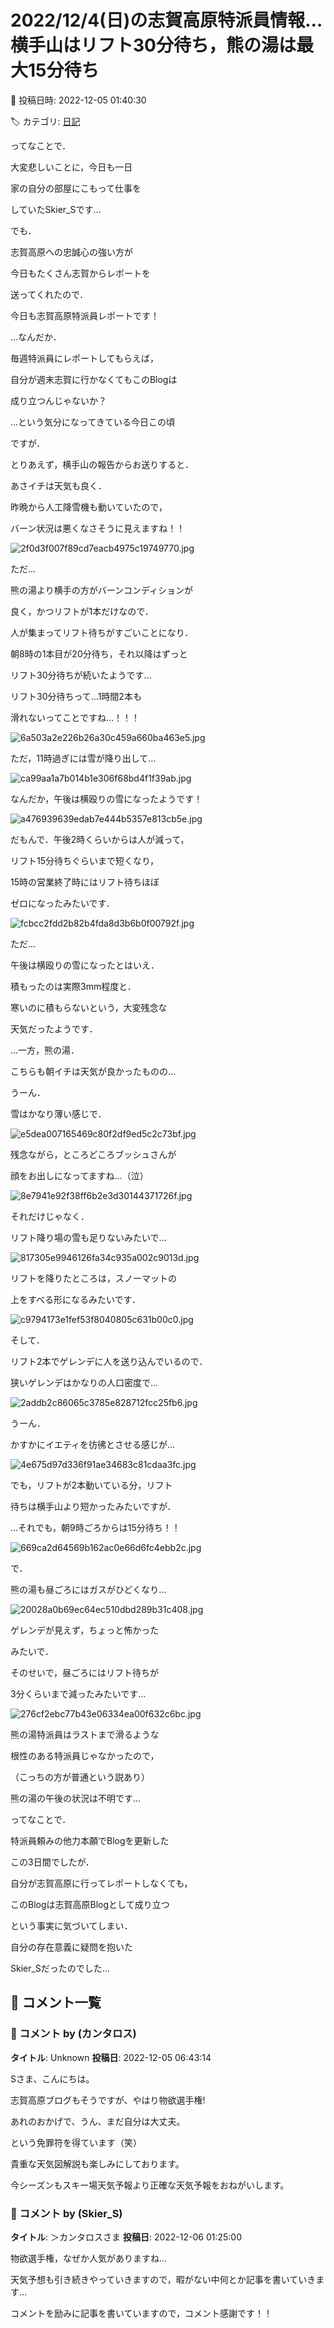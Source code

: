# 2022/12/4(日)の志賀高原特派員情報…横手山はリフト30分待ち，熊の湯は最大15分待ち

📅 投稿日時: 2022-12-05 01:40:30

🏷️ カテゴリ: [日記](cc4b5682fb7b8b144980957a978653fb0.md)

ってなことで．


大変悲しいことに，今日も一日


家の自分の部屋にこもって仕事を


していたSkier_Sです…





でも．


志賀高原への忠誠心の強い方が


今日もたくさん志賀からレポートを


送ってくれたので．


今日も志賀高原特派員レポートです！





…なんだか．


毎週特派員にレポートしてもらえば，


自分が週末志賀に行かなくてもこのBlogは


成り立つんじゃないか？


…という気分になってきている今日この頃


ですが．





とりあえず，横手山の報告からお送りすると．


あさイチは天気も良く．


昨晩から人工降雪機も動いていたので，


バーン状況は悪くなさそうに見えますね！！




![2f0d3f007f89cd7eacb4975c19749770.jpg](images/2f0d3f007f89cd7eacb4975c19749770.jpg)







ただ…


熊の湯より横手の方がバーンコンディションが


良く，かつリフトが1本だけなので．


人が集まってリフト待ちがすごいことになり．


朝8時の1本目が20分待ち，それ以降はずっと


リフト30分待ちが続いたようです…


リフト30分待ちって…1時間2本も


滑れないってことですね…！！！




![6a503a2e226b26a30c459a660ba463e5.jpg](images/6a503a2e226b26a30c459a660ba463e5.jpg)







ただ，11時過ぎには雪が降り出して…




![ca99aa1a7b014b1e306f68bd4f1f39ab.jpg](images/ca99aa1a7b014b1e306f68bd4f1f39ab.jpg)







なんだか，午後は横殴りの雪になったようです！




![a476939639edab7e444b5357e813cb5e.jpg](images/a476939639edab7e444b5357e813cb5e.jpg)







だもんで．午後2時くらいからは人が減って，


リフト15分待ちぐらいまで短くなり，


15時の営業終了時にはリフト待ちほぼ


ゼロになったみたいです．




![fcbcc2fdd2b82b4fda8d3b6b0f00792f.jpg](images/fcbcc2fdd2b82b4fda8d3b6b0f00792f.jpg)







ただ…


午後は横殴りの雪になったとはいえ．


積もったのは実際3mm程度と．


寒いのに積もらないという，大変残念な


天気だったようです．





…一方，熊の湯．


こちらも朝イチは天気が良かったものの…


うーん．


雪はかなり薄い感じで．




![e5dea007165469c80f2df9ed5c2c73bf.jpg](images/e5dea007165469c80f2df9ed5c2c73bf.jpg)




残念ながら，ところどころブッシュさんが


顔をお出しになってますね…（泣）




![8e7941e92f38ff6b2e3d30144371726f.jpg](images/8e7941e92f38ff6b2e3d30144371726f.jpg)







それだけじゃなく．


リフト降り場の雪も足りないみたいで…




![817305e9946126fa34c935a002c9013d.jpg](images/817305e9946126fa34c935a002c9013d.jpg)







リフトを降りたところは，スノーマットの


上をすべる形になるみたいです．




![c9794173e1fef53f8040805c631b00c0.jpg](images/c9794173e1fef53f8040805c631b00c0.jpg)







そして．


リフト2本でゲレンデに人を送り込んでいるので．


狭いゲレンデはかなりの人口密度で…




![2addb2c86065c3785e828712fcc25fb6.jpg](images/2addb2c86065c3785e828712fcc25fb6.jpg)







うーん．


かすかにイエティを彷彿とさせる感じが…




![4e675d97d336f91ae34683c81cdaa3fc.jpg](images/4e675d97d336f91ae34683c81cdaa3fc.jpg)







でも，リフトが2本動いている分，リフト


待ちは横手山より短かったみたいですが．


…それでも，朝9時ごろからは15分待ち！！




![669ca2d64569b162ac0e66d6fc4ebb2c.jpg](images/669ca2d64569b162ac0e66d6fc4ebb2c.jpg)







で．


熊の湯も昼ごろにはガスがひどくなり…




![20028a0b69ec64ec510dbd289b31c408.jpg](images/20028a0b69ec64ec510dbd289b31c408.jpg)







ゲレンデが見えず，ちょっと怖かった


みたいで．


そのせいで，昼ごろにはリフト待ちが


3分くらいまで減ったみたいです…




![276cf2ebc77b43e06334ea00f632c6bc.jpg](images/276cf2ebc77b43e06334ea00f632c6bc.jpg)







熊の湯特派員はラストまで滑るような


根性のある特派員じゃなかったので，


（こっちの方が普通という説あり）


熊の湯の午後の状況は不明です…





ってなことで．


特派員頼みの他力本願でBlogを更新した


この3日間でしたが．


自分が志賀高原に行ってレポートしなくても，


このBlogは志賀高原Blogとして成り立つ


という事実に気づいてしまい．


自分の存在意義に疑問を抱いた


Skier_Sだったのでした…

## 💬 コメント一覧

### 💬 コメント by (カンタロス)
**タイトル**: Unknown
**投稿日**: 2022-12-05 06:43:14

Sさま、こんにちは。



志賀高原ブログもそうですが、やはり物欲選手権!



あれのおかげで、うん、まだ自分は大丈夫。



という免罪符を得ています（笑）

貴重な天気図解説も楽しみにしております。



今シーズンもスキー場天気予報より正確な天気予報をおねがいします。

### 💬 コメント by (Skier_S)
**タイトル**: ＞カンタロスさま
**投稿日**: 2022-12-06 01:25:00

物欲選手権，なぜか人気がありますね…

天気予想も引き続きやっていきますので，暇がない中何とか記事を書いていきます…

コメントを励みに記事を書いていますので，コメント感謝です！！

